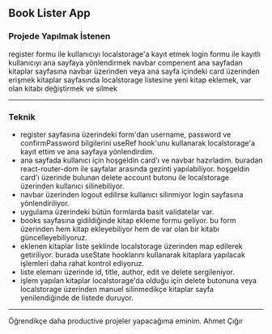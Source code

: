 ## Book Lister App

### Projede Yapılmak İstenen
register formu ile kullanıcıyı localstorage'a kayıt etmek
login formu ile kayıtlı kullanıcıyı ana sayfaya yönlendirmek
navbar compenent
ana sayfadan kitaplar sayfasına navbar üzerinden veya ana sayfa içindeki card üzerinden erişmek
kitaplar sayfasında localstorage listesine yeni kitap eklemek, var olan kitabı değiştirmek ve silmek

---------------------------------

### Teknik
- register sayfasına üzerindeki form'dan username, password ve confirmPassword bilgilerini useRef hook'unu kullanarak localstorage'a kayıt ettim ve ana sayfaya yönlendirdim.
- ana sayfada kullanıcı için hoşgeldin card'ı ve navbar hazırladım. buradan react-router-dom ile sayfalar arasında gezinti yapılabiliyor. hoşgeldin card'ı üzerinde bulunan delete account butonu ile localstorage üzerinden kullanıcı silinebiliyor.
- navbar üzerinden logout edilirse kullanıcı silinmiyor login sayfasına yönlendiriliyor.
- uygulama üzerindeki bütün formlarda basit validatelar var.
- books sayfasına gidildiğinde kitap ekleme formu geliyor. bu form üzerinden hem kitap ekleyebiliyor hem de var olan bir kitabı güncelleyebiliyoruz.
- eklenen kitaplar liste şeklinde localstorage üzerinden map edilerek getiriliyor. burada useState hooklarını kullanarak kitaplara yapılacak işlemleri daha rahat kontrol ediyoruz.
- liste elemanı üzerinde id, title, author, edit ve delete sergileniyor.
- işlem yapılan kitaplar localstorage'da olduğu için delete butonuna veya localstorage üzerinden manuel silinmedikçe kitaplar sayfa yenilendiğinde de listede duruyor.

--------------------------------

Öğrendikçe daha productive projeler yapacağıma eminim. Ahmet Çığır
